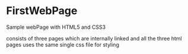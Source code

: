 # FirstWebPage
Sample webPage with HTML5 and CSS3

consists of three pages which are internally linked
and all the three html pages uses the same single css file for styling
